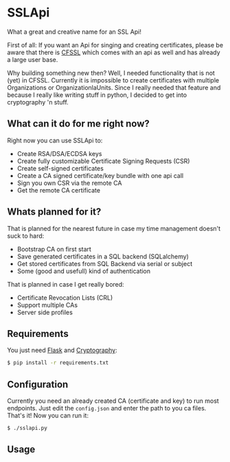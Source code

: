 # SSLApi

What a great and creative name for an SSL Api!

First of all: If you want an Api for singing and creating certificates, please be aware that there is [CFSSL](https://github.com/cloudflare/cfssl) which comes with an api as well and has already a large user base.

Why building something new then? Well, I needed functionality that is not (yet) in CFSSL. Currently it is impossible to create certificates with multiple Organizations or OrganizationlaUnits. Since I really needed that feature and because I really like writing stuff in python, I decided to get into cryptography 'n stuff.

## What can it do for me right now?

Right now you can use SSLApi to:

* Create RSA/DSA/ECDSA keys
* Create fully customizable Certificate Signing Requests (CSR)
* Create self-signed certificates
* Create a CA signed certificate/key bundle with one api call
* Sign you own CSR via the remote CA
* Get the remote CA certificate

## Whats planned for it?

That is planned for the nearest future in case my time management doesn't suck to hard:

* Bootstrap CA on first start
* Save generated certificates in a SQL backend (SQLalchemy)
* Get stored certificates from SQL Backend via serial or subject
* Some (good and usefull) kind of authentication

That is planned in case I get really bored:
* Certificate Revocation Lists (CRL)
* Support multiple CAs
* Server side profiles

## Requirements

You just need [Flask]() and [Cryptography]():
```bash
$ pip install -r requirements.txt
```

## Configuration

Currently you need an already created CA (certificate and key) to run most endpoints. Just edit the `config.json` and enter the path to you ca files. That's it! Now you can run it:

```bash
$ ./sslapi.py
```

## Usage
